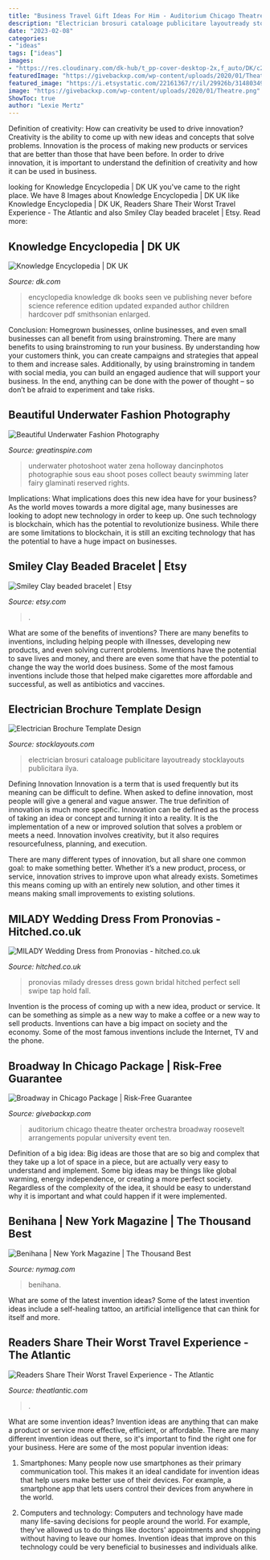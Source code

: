 ```yaml
---
title: "Business Travel Gift Ideas For Him - Auditorium Chicago Theatre Theater Orchestra Broadway Roosevelt Arrangements Popular University Event Ten"
description: "Electrician brosuri cataloage publicitare layoutready stocklayouts publicitara ilya"
date: "2023-02-08"
categories:
- "ideas"
tags: ["ideas"]
images:
- "https://res.cloudinary.com/dk-hub/t_pp-cover-desktop-2x,f_auto/DK/c298b1f22cba44f0a7d3fbc2dafec82d/08eec5a3d59b4837b4d050f80dee0452.jpg"
featuredImage: "https://givebackxp.com/wp-content/uploads/2020/01/Theatre.png"
featured_image: "https://i.etsystatic.com/22161367/r/il/29926b/3148034912/il_fullxfull.3148034912_qkn9.jpg"
image: "https://givebackxp.com/wp-content/uploads/2020/01/Theatre.png"
ShowToc: true
author: "Lexie Mertz"
---
```



Definition of creativity: How can creativity be used to drive innovation?
Creativity is the ability to come up with new ideas and concepts that solve problems. Innovation is the process of making new products or services that are better than those that have been before. In order to drive innovation, it is important to understand the definition of creativity and how it can be used in business.

	

		
looking for Knowledge Encyclopedia | DK UK you've came to the right place. We have 8 Images about Knowledge Encyclopedia | DK UK like Knowledge Encyclopedia | DK UK, Readers Share Their Worst Travel Experience - The Atlantic and also Smiley Clay beaded bracelet | Etsy. Read more:
		
    
## Knowledge Encyclopedia | DK UK

<img loading=lazy src="https://res.cloudinary.com/dk-hub/t_pp-cover-desktop-2x,f_auto/DK/c298b1f22cba44f0a7d3fbc2dafec82d/08eec5a3d59b4837b4d050f80dee0452.jpg" onerror="this.onerror=null;this.src='https://tse3.mm.bing.net/th?id=OIP.-KVV0kT_WpcKUnh7_7Gf2gHaI1&amp;pid=15.1';" alt="Knowledge Encyclopedia | DK UK">

_Source: dk.com_

>encyclopedia knowledge dk books seen ve publishing never before science reference edition updated expanded author children hardcover pdf smithsonian enlarged. 

	

Conclusion: Homegrown businesses, online businesses, and even small businesses can all benefit from using brainstroming.
There are many benefits to using brainstroming to run your business. By understanding how your customers think, you can create campaigns and strategies that appeal to them and increase sales. Additionally, by using brainstroming in tandem with social media, you can build an engaged audience that will support your business. In the end, anything can be done with the power of thought – so don’t be afraid to experiment and take risks.

    
## Beautiful Underwater Fashion Photography

<img loading=lazy src="https://greatinspire.com/wp-content/uploads/2016/09/Beautiful-Underwater-Fashion-Photography-14.jpg" onerror="this.onerror=null;this.src='https://tse3.mm.bing.net/th?id=OIP.H10j8pW8q9j0o0xFfJ33NQHaLG&amp;pid=15.1';" alt="Beautiful Underwater Fashion Photography">

_Source: greatinspire.com_

>underwater photoshoot water zena holloway dancinphotos photographie sous eau shoot poses collect beauty swimming later fairy glaminati reserved rights. 

	

Implications: What implications does this new idea have for your business?
As the world moves towards a more digital age, many businesses are looking to adopt new technology in order to keep up. One such technology is blockchain, which has the potential to revolutionize business. While there are some limitations to blockchain, it is still an exciting technology that has the potential to have a huge impact on businesses.

    
## Smiley Clay Beaded Bracelet | Etsy

<img loading=lazy src="https://i.etsystatic.com/22161367/r/il/29926b/3148034912/il_fullxfull.3148034912_qkn9.jpg" onerror="this.onerror=null;this.src='https://tse4.mm.bing.net/th?id=OIP.7-qsVq77PUEfngBkZWd7iQHaJ4&amp;pid=15.1';" alt="Smiley Clay beaded bracelet | Etsy">

_Source: etsy.com_

>. 

	

What are some of the benefits of inventions?
There are many benefits to inventions, including helping people with illnesses, developing new products, and even solving current problems. Inventions have the potential to save lives and money, and there are even some that have the potential to change the way the world does business. Some of the most famous inventions include those that helped make cigarettes more affordable and successful, as well as antibiotics and vaccines.

    
## Electrician Brochure Template Design

<img loading=lazy src="https://www.stocklayouts.com/images/superviews/CO0020101-S.jpg" onerror="this.onerror=null;this.src='https://tse2.mm.bing.net/th?id=OIP.euEADZPsqAS9QK1wLpajWgHaEl&amp;pid=15.1';" alt="Electrician Brochure Template Design">

_Source: stocklayouts.com_

>electrician brosuri cataloage publicitare layoutready stocklayouts publicitara ilya. 

	

Defining Innovation
Innovation is a term that is used frequently but its meaning can be difficult to define. When asked to define innovation, most people will give a general and vague answer. The true definition of innovation is much more specific.
Innovation can be defined as the process of taking an idea or concept and turning it into a reality. It is the implementation of a new or improved solution that solves a problem or meets a need. Innovation involves creativity, but it also requires resourcefulness, planning, and execution.

There are many different types of innovation, but all share one common goal: to make something better. Whether it’s a new product, process, or service, innovation strives to improve upon what already exists. Sometimes this means coming up with an entirely new solution, and other times it means making small improvements to existing solutions.

    
## MILADY Wedding Dress From Pronovias - Hitched.co.uk

<img loading=lazy src="https://cdn0.hitched.co.uk/cat/wedding-dresses/pronovias/milady--mfvo297979.jpg" onerror="this.onerror=null;this.src='https://tse4.mm.bing.net/th?id=OIP.IbN2AeJBm4nepBp_xnSEBAHaJ4&amp;pid=15.1';" alt="MILADY Wedding Dress from Pronovias - hitched.co.uk">

_Source: hitched.co.uk_

>pronovias milady dresses dress gown bridal hitched perfect sell swipe tap hold fall. 

	

Invention is the process of coming up with a new idea, product or service. It can be something as simple as a new way to make a coffee or a new way to sell products. Inventions can have a big impact on society and the economy. Some of the most famous inventions include the Internet, TV and the phone.

    
## Broadway In Chicago Package | Risk-Free Guarantee

<img loading=lazy src="https://givebackxp.com/wp-content/uploads/2020/01/Theatre.png" onerror="this.onerror=null;this.src='https://tse4.mm.bing.net/th?id=OIP.FW9OFUS_Oq9OK7k_gFL8rQHaEO&amp;pid=15.1';" alt="Broadway in Chicago Package | Risk-Free Guarantee">

_Source: givebackxp.com_

>auditorium chicago theatre theater orchestra broadway roosevelt arrangements popular university event ten. 

	

Definition of a big idea:
Big ideas are those that are so big and complex that they take up a lot of space in a piece, but are actually very easy to understand and implement. Some big ideas may be things like global warming, energy independence, or creating a more perfect society. Regardless of the complexity of the idea, it should be easy to understand why it is important and what could happen if it were implemented.

    
## Benihana | New York Magazine | The Thousand Best

<img loading=lazy src="https://pyxis.nymag.com/v1/imgs/b0f/36f/aa0a3876c5cad3b9db75eca2868201671d-benihana-01.1x.rsocial.w1200.jpg" onerror="this.onerror=null;this.src='https://tse3.mm.bing.net/th?id=OIP.9iiA0wScmx0IsprfgSgdPAHaD4&amp;pid=15.1';" alt="Benihana | New York Magazine | The Thousand Best">

_Source: nymag.com_

>benihana. 

	

What are some of the latest invention ideas?
Some of the latest invention ideas include a self-healing tattoo, an artificial intelligence that can think for itself and more.

    
## Readers Share Their Worst Travel Experience - The Atlantic

<img loading=lazy src="https://cdn.theatlantic.com/thumbor/_l3_TlyzdsmaGI4DGSEkT3yRd50=/0x379:3000x1941/960x500/media/img/notes/2016/07/RTR4RZ6S/original.jpg" onerror="this.onerror=null;this.src='https://tse1.mm.bing.net/th?id=OIP.OKEGjKS3L3xr23yApRtOdwHaD2&amp;pid=15.1';" alt="Readers Share Their Worst Travel Experience - The Atlantic">

_Source: theatlantic.com_

>. 

	

What are some invention ideas?
Invention ideas are anything that can make a product or service more effective, efficient, or affordable. There are many different invention ideas out there, so it's important to find the right one for your business. Here are some of the most popular invention ideas:
1. Smartphones: Many people now use smartphones as their primary communication tool. This makes it an ideal candidate for invention ideas that help users make better use of their devices. For example, a smartphone app that lets users control their devices from anywhere in the world.

2. Computers and technology: Computers and technology have made many life-saving decisions for people around the world. For example, they've allowed us to do things like doctors' appointments and shopping without having to leave our homes. Invention ideas that improve on this technology could be very beneficial to businesses and individuals alike.



